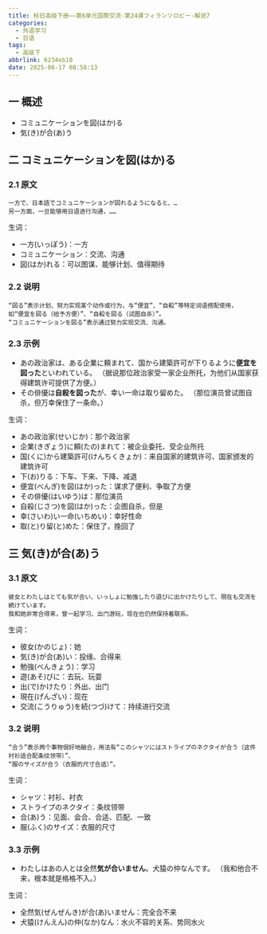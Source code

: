```yaml
---
title: 标日高级下册——第6单元国際交流-第24课フィランソロピー-解说7
categories:
  - 外语学习
  - 日语
tags:
  - 高级下
abbrlink: 6234eb10
date: 2025-06-17 08:58:13
---
```

## 一 概述

* コミュニケーションを図(はか)る
* 気(き)が合(あ)う

<!--more-->

## 二 コミュニケーションを図(はか)る

### 2.1 原文

```
一方で、日本語でコミュニケーションが図れるようになると、…
另一方面，一旦能够用日语进行沟通，……
```

生词：

* 一方(いっぽう)：一方
* コミュニケーション：交流、沟通
* 図(はか)れる：可以图谋、能够计划、值得期待

### 2.2 说明

```
“図る”表示计划、努力实现某个动作或行为，与“便宜”、“自殺”等特定词语搭配使用，
如“便宜を図る（给予方便）”、“自殺を図る（试图自杀）”。
“コミュニケーションを図る”表示通过努力实现交流、沟通。
```

### 2.3 示例

* あの政治家は、ある企業に頼まれて、国から建築許可が下りるように**便宜を図った**といわれている。
  （据说那位政治家受一家企业所托，为他们从国家获得建筑许可提供了方便。）
* その俳優は**自殺を図った**が、幸い一命は取り留めた。
  （那位演员曾试图自杀，但万幸保住了一条命。）

生词：

* あの政治家(せいじか)：那个政治家
* 企業(きぎょう)に頼(たの)まれて：被企业委托、受企业所托
* 国(くに)から建築許可(けんちくきょか)：来自国家的建筑许可、国家颁发的建筑许可
* 下(お)りる：下车、下来、下降、减退
* 便宜(べんぎ)を図(はか)った：谋求了便利、争取了方便
* その俳優(はいゆう)は：那位演员
* 自殺(じさつ)を図(はか)った：企图自杀，但是
* 幸(さいわ)い一命(いちめい)：幸好性命
* 取(と)り留(と)めた：保住了，挽回了

## 三 気(き)が合(あ)う

### 3.1 原文

```
彼女とわたしはとても気が合い、いっしょに勉強したり遊びに出かけたりして、現在も交流を続けています。
我和她非常合得来，曾一起学习、出门游玩，现在也仍然保持着联系。
```

生词：

* 彼女(かのじょ)：她
* 気(き)が合(あ)い：投缘、合得来
* 勉強(べんきょう)：学习
* 遊(あそ)びに：去玩、玩耍
* 出(で)かけたり：外出、出门
* 現在(げんざい)：现在
* 交流(こうりゅう)を続(つづ)けて：持续进行交流

### 3.2 说明

```
“合う”表示两个事物很好地融合，用法有“このシャツにはストライプのネクタイが合う（这件衬衫适合配条纹领带）”、
“服のサイズが合う（衣服的尺寸合适）”。
```

生词：

* シャツ：衬衫、衬衣
* ストライプのネクタイ：条纹领带
* 合(あ)う：见面、会合、合适、匹配、一致
* 服(ふく)のサイズ：衣服的尺寸

### 3.3 示例

* わたしはあの人とは全然**気が合いません**。犬猿の仲なんです。
  （我和他合不来，根本就是格格不入。）

生词：

* 全然気(ぜんぜんき)が合(あ)いません：完全合不来
* 犬猿(けんえん)の仲(なか)なん：水火不容的关系、势同水火